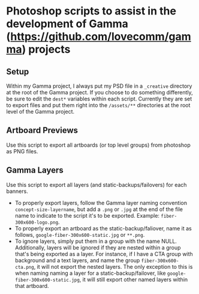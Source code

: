 # Photoshop scripts to assist in the development of Gamma (https://github.com/lovecomm/gamma) projects

## Setup
Within my Gamma project, I always put my PSD file in a `_creative` directory at the root of the Gamma project. If you choose to do something differently, be sure to edit the `dest*` variables within each script. Currently they are set to export files and put them right into the `/assets/**` directories at the root level of the Gamma project.

## Artboard Previews
Use this script to export all artboards (or top level groups) from photoshop as PNG files.

## Gamma Layers
Use this script to export all layers (and static-backups/failovers) for each banners.
* To properly export layers, follow the Gamma layer naming convention `concept-size-layername`, but add a `.png` or `.jpg` at the end of the file name to indicate to the script it's to be exported. Example: `fiber-300x600-logo.png`.
* To properly export an artboard as the static-backup/faliover, name it as follows, `google-fiber-300x600-static.jpg` or `**.png`. 
* To ignore layers, simply put them in a group with the name NULL. Additionally, layers will be ignored if they are nested within a group that's being exported as a layer. For instance, if I have a CTA group with background and a text layers, and name the group `fiber-300x600-cta.png`, it will not export the nested layers. The only exception to this is when naming naming a layer for a static-backup/failover, like `google-fiber-300x600-static.jpg`, it will still export other named layers within that artboard.